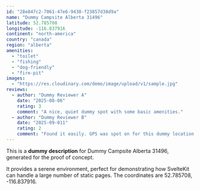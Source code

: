 ```yaml
---
id: "28e847c2-7061-47e6-9430-f23857d38d9a"
name: "Dummy Campsite Alberta 31496"
latitude: 52.785708
longitude: -116.837916
continent: "north-america"
country: "canada"
region: "alberta"
amenities:
  - "toilet"
  - "fishing"
  - "dog-friendly"
  - "fire-pit"
images:
  - "https://res.cloudinary.com/demo/image/upload/v1/sample.jpg"
reviews:
  - author: "Dummy Reviewer A"
    date: "2025-08-06"
    rating: 3
    comment: "A nice, quiet dummy spot with some basic amenities."
  - author: "Dummy Reviewer B"
    date: "2025-09-011"
    rating: 2
    comment: "Found it easily. GPS was spot on for this dummy location."
---
```


This is a **dummy description** for Dummy Campsite Alberta 31496, generated for the proof of concept.

It provides a serene environment, perfect for demonstrating how SvelteKit can handle a large number of static pages. The coordinates are 52.785708, -116.837916.
